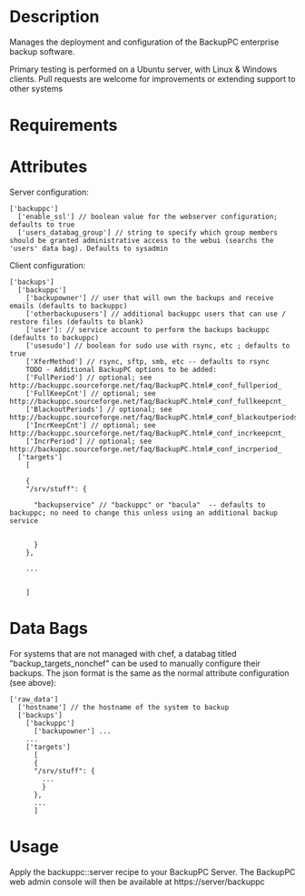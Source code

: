 Description
===========
Manages the deployment and configuration of the BackupPC enterprise backup software.

Primary testing is performed on a Ubuntu server, with Linux & Windows clients. Pull requests are welcome for improvements or extending support to other systems


Requirements
============


Attributes
==========

Server configuration:

```
['backuppc']
  ['enable_ssl'] // boolean value for the webserver configuration; defaults to true
  ['users_databag_group'] // string to specify which group members should be granted administrative access to the webui (searchs the 'users' data bag). Defaults to sysadmin
```


Client configuration:

```
['backups']
  ['backuppc']
    ['backupowner'] // user that will own the backups and receive emails (defaults to backuppc)
    ['otherbackupusers'] // additional backuppc users that can use / restore files (defaults to blank)
    ['user']: // service account to perform the backups backuppc (defaults to backuppc)
    ['usesudo'] // boolean for sudo use with rsync, etc ; defaults to true
    ['XferMethod'] // rsync, sftp, smb, etc -- defaults to rsync
    TODO - Additional BackupPC options to be added:
    ['FullPeriod'] // optional; see http://backuppc.sourceforge.net/faq/BackupPC.html#_conf_fullperiod_
    ['FullKeepCnt'] // optional; see http://backuppc.sourceforge.net/faq/BackupPC.html#_conf_fullkeepcnt_
    ['BlackoutPeriods'] // optional; see http://backuppc.sourceforge.net/faq/BackupPC.html#_conf_blackoutperiods_
    ['IncrKeepCnt'] // optional; see http://backuppc.sourceforge.net/faq/BackupPC.html#_conf_incrkeepcnt_
    ['IncrPeriod'] // optional; see http://backuppc.sourceforge.net/faq/BackupPC.html#_conf_incrperiod_
  ['targets'] 
    [

    {
    "/srv/stuff": {

      "backupservice" // "backuppc" or "bacula"  -- defaults to backuppc; no need to change this unless using an additional backup service
      

      }
    },

    ...


    ]
```

Data Bags
=========

For systems that are not managed with chef, a databag titled "backup_targets_nonchef" can be used to manually configure their backups. The json format is the same as the normal attribute configuration (see above):

```
['raw_data']
  ['hostname'] // the hostname of the system to backup
  ['backups']
    ['backuppc']
      ['backupowner'] ...
    ...
    ['targets'] 
      [
      {
      "/srv/stuff": {
        ...
        }
      },
      ...
      ]
```

Usage
=====

Apply the backuppc::server recipe to your BackupPC Server. The BackupPC web admin console will then be available at https://server/backuppc


